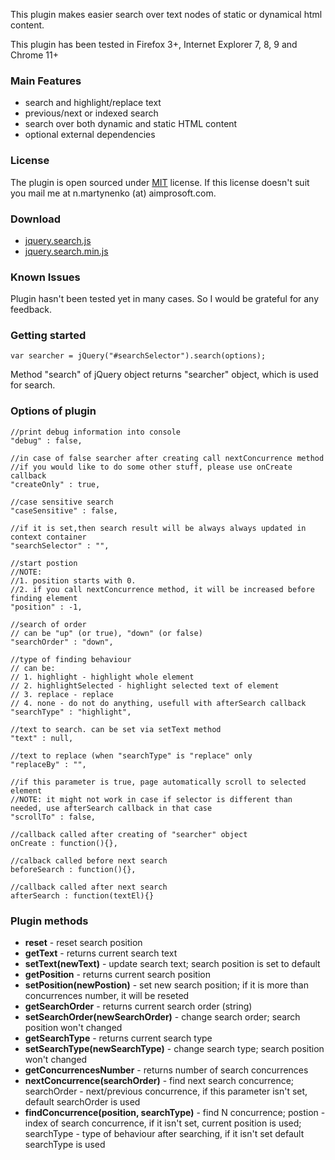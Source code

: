 This plugin makes easier search over text nodes of static or dynamical html content.

This plugin has been tested in Firefox 3+, Internet Explorer 7, 8, 9 and Chrome 11+

### Main Features ###
* search and highlight/replace text
* previous/next or indexed search
* search over both dynamic and static HTML content
* optional external dependencies

### License ###
The plugin is open sourced under <a href="http://www.opensource.org/licenses/mit-license.php">MIT</a> license.
If this license doesn't suit you mail me at n.martynenko (at) aimprosoft.com.

### Download ###
* <a href="https://raw.github.com/nmartynenko/jquery-search-plugin/master/jquery.search.js">jquery.search.js</a>
* <a href="https://raw.github.com/nmartynenko/jquery-search-plugin/master/jquery.search.min.js">jquery.search.min.js</a>

### Known Issues ###
Plugin hasn't been tested yet in many cases. So I would be grateful for any feedback.

### Getting started ###

    var searcher = jQuery("#searchSelector").search(options);

Method "search" of jQuery object returns "searcher" object, which is used for search.

### Options of plugin ###

    //print debug information into console
    "debug" : false,
    
    //in case of false searcher after creating call nextConcurrence method
    //if you would like to do some other stuff, please use onCreate callback
    "createOnly" : true,
    
    //case sensitive search
    "caseSensitive" : false,
    
    //if it is set,then search result will be always always updated in context container
    "searchSelector" : "",
    
    //start postion
    //NOTE:
    //1. position starts with 0.
    //2. if you call nextConcurrence method, it will be increased before finding element
    "position" : -1,
    
    //search of order
    // can be "up" (or true), "down" (or false)
    "searchOrder" : "down",
    
    //type of finding behaviour
    // can be:
    // 1. highlight - highlight whole element
    // 2. highlightSelected - highlight selected text of element
    // 3. replace - replace 
    // 4. none - do not do anything, usefull with afterSearch callback
    "searchType" : "highlight",
    
    //text to search. can be set via setText method
    "text" : null,
    
    //text to replace (when "searchType" is "replace" only
    "replaceBy" : "",
    
    //if this parameter is true, page automatically scroll to selected element
    //NOTE: it might not work in case if selector is different than needed, use afterSearch callback in that case
    "scrollTo" : false,
    
    //callback called after creating of "searcher" object
    onCreate : function(){},
    
    //calback called before next search
    beforeSearch : function(){},
    
    //callback called after next search
    afterSearch : function(textEl){}
    
### Plugin methods ###
* <b>reset</b> - reset search position
* <b>getText</b> - returns current search text
* <b>setText(newText)</b> - update search text; search position is set to default
* <b>getPosition</b> - returns current search position
* <b>setPosition(newPostion)</b> - set new search position; if it is more than concurrences number, it will be reseted
* <b>getSearchOrder</b> - returns current search order (string)
* <b>setSearchOrder(newSearchOrder)</b> - change search order; search position won't changed
* <b>getSearchType</b> - returns current search type
* <b>setSearchType(newSearchType)</b> - change search type; search position won't changed
* <b>getConcurrencesNumber</b> - returns number of search concurrences
* <b>nextСoncurrence(searchOrder)</b> - find next search concurrence; searchOrder - next/previous concurrence, if this parameter isn't set, default searchOrder is used
* <b>findConcurrence(position, searchType)</b> - find N concurrence; postion - index of search concurrence, if it isn't set, current position is used; searchType - type of behaviour after searching, if it isn't set default searchType is used
